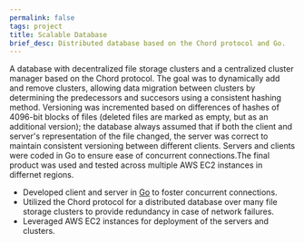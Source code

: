 ```yaml
---
permalink: false
tags: project
title: Scalable Database
brief_desc: Distributed database based on the Chord protocol and Go.
---
```

A database with decentralized file storage clusters and a centralized cluster manager based on the
Chord protocol. The goal was to dynamically add and remove clusters, allowing data migration
between clusters by determining the predecessors and succesors using a consistent hashing method.
Versioning was incremented based on differences of hashes of 4096-bit blocks of files (deleted files
are marked as empty, but as an additional version); the database always assumed that if both the
client and server's representation of the file changed, the server was correct to maintain consistent
versioning between different clients. Servers and clients were coded in Go to ensure ease of
concurrent connections.The final product was used and tested across multiple AWS EC2 instances in
differnet regions.

* Developed client and server in [Go](https://go.dev) to foster concurrent connections.
* Utilized the Chord protocol for a distributed database over many file storage clusters to provide
    redundancy in case of network failures.
* Leveraged AWS EC2 instances for deployment of the servers and clusters.